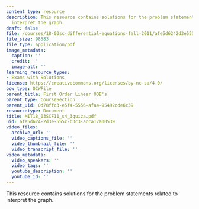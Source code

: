 ```yaml
---
content_type: resource
description: This resource contains solutions for the problem statements related to
  interpret the graph.
draft: false
file: /courses/18-03sc-differential-equations-fall-2011/afe5d6242d3e555cb3c3acca17a00539_MIT18_03SCF11_s4_3quiza.pdf
file_size: 98583
file_type: application/pdf
image_metadata:
  caption: ''
  credit: ''
  image-alt: ''
learning_resource_types:
- Exams with Solutions
license: https://creativecommons.org/licenses/by-nc-sa/4.0/
ocw_type: OCWFile
parent_title: First Order Linear ODE's
parent_type: CourseSection
parent_uid: 0d78ffc3-e5f4-5556-afa4-95492cde6c39
resourcetype: Document
title: MIT18_03SCF11_s4_3quiza.pdf
uid: afe5d624-2d3e-555c-b3c3-acca17a00539
video_files:
  archive_url: ''
  video_captions_file: ''
  video_thumbnail_file: ''
  video_transcript_file: ''
video_metadata:
  video_speakers: ''
  video_tags: ''
  youtube_description: ''
  youtube_id: ''
---
```

This resource contains solutions for the problem statements related to interpret the graph.
